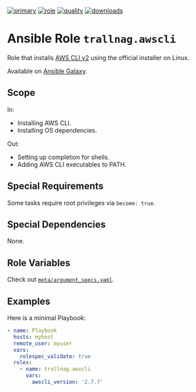[![primary](https://github.com/trallnag/ansible-role-awscli/actions/workflows/primary.yaml/badge.svg)](https://github.com/trallnag/ansible-role-awscli/actions/workflows/primary.yaml)
[![role](https://img.shields.io/ansible/role/55771)](https://galaxy.ansible.com/trallnag/awscli)
[![quality](https://img.shields.io/ansible/quality/55771)](https://galaxy.ansible.com/trallnag/awscli)
[![downloads](https://img.shields.io/ansible/role/d/55771?label=downloads)](https://galaxy.ansible.com/trallnag/awscli)

# Ansible Role `trallnag.awscli`

Role that installs [AWS CLI v2][awscli] using the official installer on Linux.

[awscli]:
  https://docs.aws.amazon.com/cli/latest/userguide/install-cliv2-linux.html

Available on [Ansible Galaxy](https://galaxy.ansible.com/trallnag/awscli).

## Scope

In:

- Installing AWS CLI.
- Installing OS dependencies.

Out:

- Setting up completion for shells.
- Adding AWS CLI executables to PATH.

## Special Requirements

Some tasks require root privileges via `become: true`.

## Special Dependencies

None.

## Role Variables

Check out [`meta/argument_specs.yaml`](meta/argument_specs.yaml).

## Examples

Here is a minimal Playbook:

```yaml
- name: Playbook
  hosts: myhost
  remote_user: myuser
  vars:
    rolespec_validate: true
  roles:
    - name: trallnag.awscli
      vars:
        awscli_version: '2.7.7'
```
